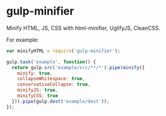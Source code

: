 # gulp-minifier

Minify HTML, JS, CSS with html-minifier, UglifyJS, CleanCSS.

For example:

```js
var minifyHTML = require('gulp-minifier');

gulp.task('example', function() {
  return gulp.src('example/src/**/*').pipe(minify({
    minify: true,
    collapseWhitespace: true,
    conservativeCollapse: true,
    minifyJS: true,
    minifyCSS: true
  })).pipe(gulp.dest('example/dest'));
});
```
